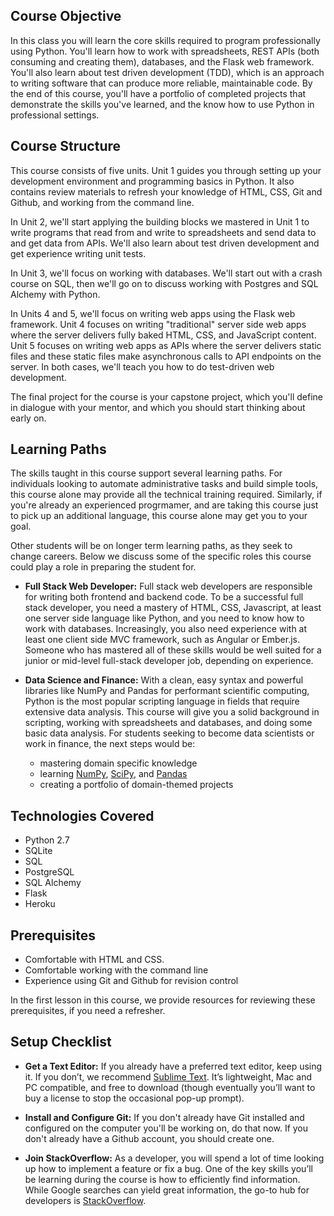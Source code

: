 ## Course Objective

In this class you will learn the core skills required to program professionally using Python. You'll learn how to work with spreadsheets, REST APIs (both consuming and creating them), databases, and the Flask web framework. You'll also learn about test driven development (TDD), which is an approach to writing software that can produce more reliable, maintainable code. By the end of this course, you'll have a portfolio of completed projects that demonstrate the skills you've learned, and the know how to use Python in professional settings.

## Course Structure

This course consists of five units. Unit 1 guides you through setting up your development environment and programming basics in Python. It also contains review materials to refresh your knowledge of HTML, CSS, Git and Github, and working from the command line.

In Unit 2, we'll start applying the building blocks we mastered in Unit 1 to write programs that read from and write to spreadsheets and send data to and get data from APIs. We'll also learn about test driven development and get experience writing unit tests.

In Unit 3, we'll focus on working with databases. We'll start out with a crash course on SQL, then we'll go on to discuss working with Postgres and SQL Alchemy with Python. 

In Units 4 and 5, we'll focus on writing web apps using the Flask web framework. Unit 4 focuses on writing "traditional" server side web apps where the server delivers fully baked HTML, CSS, and JavaScript content. Unit 5 focuses on writing web apps as APIs where the server delivers static files and these static files make asynchronous calls to API endpoints on the server. In both cases, we'll teach you how to do test-driven web development. 

The final project for the course is your capstone project, which you'll define in dialogue with your mentor, and which you should start thinking about early on. 

## Learning Paths

The skills taught in this course support several learning paths. For individuals looking to automate administrative tasks and build simple tools, this course alone may provide all the technical training required. Similarly, if you're already an experienced progrmamer, and are taking this course just to pick up an additional language, this course alone may get you to your goal.

Other students will be on longer term learning paths, as they seek to change careers. Below we discuss some of the specific roles this course could play a role in preparing the student for.  

*   **Full Stack Web Developer:** Full stack web developers are responsible for writing both frontend and backend code. To be a successful full stack developer, you need a mastery of HTML, CSS, Javascript, at least one server side language like Python, and you need to know how to work with databases. Increasingly, you also need experience with at least one client side MVC framework, such as Angular or Ember.js. Someone who has mastered all of these skills would be well suited for a junior or mid-level full-stack developer job, depending on experience. 

*   **Data Science and Finance:** With a clean, easy syntax and powerful libraries like NumPy and Pandas for performant scientific computing, Python is the most popular scripting language in fields that require extensive data analysis. This course will give you a solid background in scripting, working with spreadsheets and databases, and doing some basic data analysis. For students seeking to become data scientists or work in finance, the next steps would be: 
    *   mastering domain specific knowledge  
    *   learning [NumPy](http://www.numpy.org/), [SciPy](http://www.scipy.org/), and [Pandas](http://pandas.pydata.org/) 
    *   creating a portfolio of domain-themed projects


## Technologies Covered

*   Python 2.7
*   SQLite
*   SQL
*   PostgreSQL
*   SQL Alchemy
*   Flask
*   Heroku

## Prerequisites

*   Comfortable with HTML and CSS. 
*   Comfortable working with the command line
*   Experience using Git and Github for revision control

In the first lesson in this course, we provide resources for reviewing these prerequisites, if you need a refresher.


## Setup Checklist

*   **Get a Text Editor:** If you already have a preferred text editor,  keep using it. If you don’t, we recommend [Sublime Text](http://www.sublimetext.com/3). It’s lightweight, Mac and PC compatible, and free to download (though eventually you’ll want to buy a license to stop the occasional pop-up prompt).

*   **Install and Configure Git:** If you don't already have Git installed and configured on the computer you'll be working on, do that now. If you don't already have a Github account, you should create one.

*   **Join StackOverflow:** As a developer, you will spend a lot of time looking up how to implement a feature or fix a bug. One of the key skills you’ll be learning during the course is how to efficiently find information. While Google searches can yield great information, the go-to hub for developers is [StackOverflow](http://stackoverflow.com/). 
